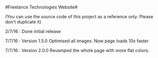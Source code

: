 #Freelance Technologies Website#

(You can use the source code of this project as a reference only. Please don't duplicate it)

2/7/16 : Done initial release

7/7/16 : Version 1.5.0 Optimised all images. Now page loads 10x faster

7/7/16 : Version 2.0.0 Revamped the whole page with more flat colors.
